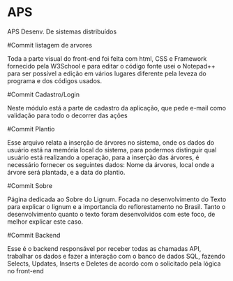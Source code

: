 # APS
APS Desenv. De sistemas distribuídos

#Commit listagem de arvores

Toda a parte visual do front-end foi feita com html, CSS e Framework fornecido pela W3School e para editar o código fonte usei o Notepad++ para ser possível a edição em vários lugares diferente pela leveza do programa e dos códigos usados.

#Commit Cadastro/Login

Neste módulo está a parte de cadastro da aplicação, que pede e-mail como validação para todo o decorrer das ações

#Commit Plantio

Esse arquivo relata a inserção de árvores no sistema, onde os dados do usuário está na memória local do sistema, para podermos distinguir qual usuário está realizando a operação, para a inserção das árvores, é necessário fornecer os seguintes dados: Nome da árvores, local onde a árvore será plantada, e a data do plantio.

#Commit Sobre

Página dedicada ao Sobre do Lignum. 
Focada no desenvolvimento do Texto para explicar o lignum e a importancia do reflorestamento no Brasil. 
Tanto o desenvolvimento quanto o texto foram desenvolvidos com este foco, de melhor explicar este caso.

#Commit Backend

Esse é o backend responsável por receber todas as chamadas API, trabalhar os dados e fazer a interação com o banco de dados SQL, fazendo Selects, Updates, Inserts e Deletes de acordo com o solicitado pela lógica no front-end
